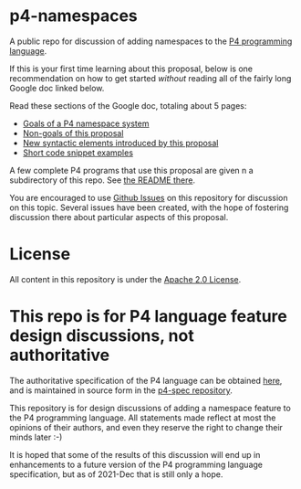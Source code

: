 # p4-namespaces

A public repo for discussion of adding namespaces to the [P4
programming language](https://p4.org).

If this is your first time learning about this proposal, below is one
recommendation on how to get started _without_ reading all of the
fairly long Google doc linked below.

Read these sections of the Google doc, totaling about 5 pages:
+ [Goals of a P4 namespace
  system](https://docs.google.com/document/d/1NNC4t5NjAhzOhiC_DauiYrw80h1cXjZhshdRTuAPSnc/edit#bookmark=id.avxqvt6rf45a) 
+ [Non-goals of this proposal](https://docs.google.com/document/d/1NNC4t5NjAhzOhiC_DauiYrw80h1cXjZhshdRTuAPSnc/edit#bookmark=kix.8vwhepylnfng)
+ [New syntactic elements introduced by this
  proposal](https://docs.google.com/document/d/1NNC4t5NjAhzOhiC_DauiYrw80h1cXjZhshdRTuAPSnc/edit#bookmark=kix.y3adl53ue6du)
+ [Short code snippet examples](https://docs.google.com/document/d/1NNC4t5NjAhzOhiC_DauiYrw80h1cXjZhshdRTuAPSnc/edit#bookmark=id.kujexs8tayd6)

A few complete P4 programs that use this proposal are given n a
subdirectory of this repo.  See [the README
there](examples/01/README.md).

You are encouraged to use [Github
Issues](https://github.com/jafingerhut/p4-namespaces/issues) on this
repository for discussion on this topic.  Several issues have been
created, with the hope of fostering discussion there about particular
aspects of this proposal.


# License

All content in this repository is under the [Apache 2.0
License](LICENSE).


# This repo is for P4 language feature design discussions, not authoritative

The authoritative specification of the P4 language can be obtained
[here](https://p4.org/specs), and is maintained in source form in the
[p4-spec repository](https://github.com/p4lang/p4-spec).

This repository is for design discussions of adding a namespace
feature to the P4 programming language.  All statements made reflect
at most the opinions of their authors, and even they reserve the right
to change their minds later :-)

It is hoped that some of the results of this discussion will end up in
enhancements to a future version of the P4 programming language
specification, but as of 2021-Dec that is still only a hope.

